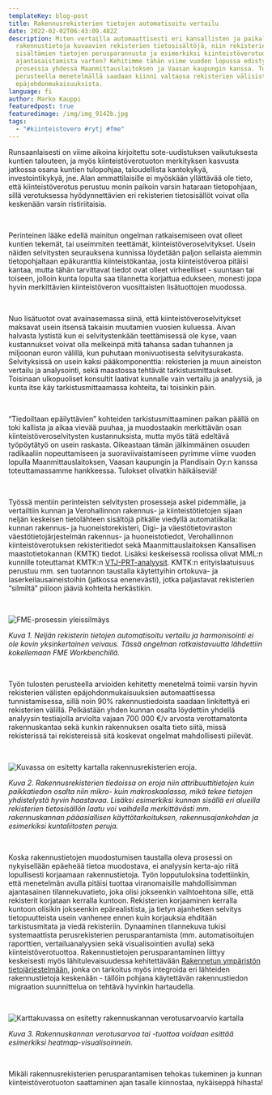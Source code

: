 ```yaml
---
templateKey: blog-post
title: Rakennusrekisterien tietojen automatisoitu vertailu
date: 2022-02-02T06:43:09.482Z
description: Miten vertailla automaattisesti eri kansallisten ja paikallisten
  rakennustietoja kuvaavien rekisterien tietosisältöjä, niin rekisterien
  sisältämien tietojen perusparannusta ja esimerkiksi kiinteistöverotuoton
  ajantasaistamista varten? Kehitimme tähän viime vuoden lopussa edistynyttä
  prosessia yhdessä Maanmittauslaitoksen ja Vaasan kaupungin kanssa. Tulosten
  perusteella menetelmällä saadaan kiinni valtaosa rekisterien välisistä
  epäjohdonmukaisuuksista.
language: fi
author: Marko Kauppi
featuredpost: true
featuredimage: /img/img_9142b.jpg
tags:
  - "#kiinteistovero #rytj #fme"
---
```

Runsaanlaisesti on viime aikoina kirjoitettu sote-uudistuksen vaikutuksesta kuntien talouteen, ja myös kiinteistöverotuoton merkityksen kasvusta jatkossa osana kuntien tulopohjaa, taloudellista kantokykyä, investointikykyä, jne. Alan ammattilaisille ei myöskään yllättävää ole tieto, että kiinteistöverotus perustuu monin paikoin varsin hataraan tietopohjaan, sillä verotuksessa hyödynnettävien eri rekisterien tietosisällöt voivat olla keskenään varsin ristiriitaisia.

<br/>

Perinteinen lääke edellä mainitun ongelman ratkaisemiseen ovat olleet kuntien tekemät, tai useimmiten teettämät, kiinteistöveroselvitykset. Usein näiden selvitysten seurauksena kunnissa löydetään paljon sellaista aiemmin tietopohjaltaan epäkuranttia kiinteistökantaa, josta kiinteistöveroa pitäisi kantaa, mutta tähän tarvittavat tiedot ovat olleet virheelliset - suuntaan tai toiseen, jolloin kunta lopulta saa tilannetta korjattua edukseen, monesti jopa hyvin merkittävien kiinteistöveron vuosittaisten lisätuottojen muodossa.

<br/>

Nuo lisätuotot ovat avainasemassa siinä, että kiinteistöveroselvitykset maksavat usein itsensä takaisin muutamien vuosien kuluessa. Aivan halvasta lystistä kun ei selvitystenkään teettämisessä ole kyse, vaan kustannukset voivat olla melkeinpä mitä tahansa sadan tuhannen ja miljoonan euron välillä, kun puhutaan monivuotisesta selvitysurakasta. Selvityksissä on usein kaksi pääkomponenttia: rekisterien ja muun aineiston vertailu ja analysointi, sekä maastossa tehtävät tarkistusmittaukset. Toisinaan ulkopuoliset konsultit laativat kunnalle vain vertailu ja analyysiä, ja kunta itse käy tarkistusmittaamassa kohteita, tai toisinkin päin.

<br/>

“Tiedoiltaan epäilyttävien” kohteiden tarkistusmittaaminen paikan päällä on toki kallista ja aikaa vievää puuhaa, ja muodostaakin merkittävän osan kiinteistöveroselvitysten kustannuksista, mutta myös tätä edeltävä työpöytätyö on usein raskasta. Oikeastaan tämän jälkimmäinen osuuden radikaaliin nopeuttamiseen ja suoraviivaistamiseen pyrimme viime vuoden lopulla Maanmittauslaitoksen, Vaasan kaupungin ja Plandisain Oy:n kanssa toteuttamassamme hankkeessa. Tulokset olivatkin häikäiseviä!

<br/>

Työssä mentiin perinteisten selvitysten prosesseja askel pidemmälle, ja vertailtiin kunnan ja Verohallinnon rakennus- ja kiinteistötietojen sijaan neljän keskeisen tietolähteen sisältöjä pitkälle viedyllä automatiikalla: kunnan rakennus- ja huoneistorekisteri, Digi- ja väestötietoviraston väestötietojärjestelmän rakennus- ja huoneistotiedot, Verohallinnon kiinteistöverotuksen rekisteritiedot sekä Maanmittauslaitoksen Kansallisen maastotietokannan (KMTK) tiedot. Lisäksi keskeisessä roolissa olivat MML:n kunnille toteuttamat KMTK:n [VTJ-PRT-analyysit](https://www.maanmittauslaitos.fi/kartat-ja-paikkatieto/peruspaikkatietojen-tuotanto/tiedontuottajille/rakennustiedot). KMTK:n erityislaatuisuus perustuu mm. sen tuotannon taustalla käytettyihin ortokuva- ja laserkeilausaineistoihin (jatkossa enenevästi), jotka paljastavat rekisterien “silmiltä” piiloon jääviä kohteita herkästikin.

<br/>

![FME-prosessin yleissilmäys](/img/fme.jpg "FME-prosessi")

*Kuva 1. Neljän rekisterin tietojen automatisoitu vertailu ja harmonisointi ei ole kovin yksinkertainen veivaus. Tässä ongelman ratkaistavuutta lähdettiin kokeilemaan FME Workbenchillä.*

<br/>

Työn tulosten perusteella arvioiden kehitetty menetelmä toimii varsin hyvin rekisterien välisten epäjohdonmukaisuuksien automaattisessa tunnistamisessa, sillä noin 90% rakennustiedoista saadaan linkitettyä eri rekisterien välillä. Pelkästään yhden kunnan osalta löydettiin yhdellä analyysin testiajolla arviolta vajaan 700 000 €/v arvosta verottamatonta rakennuskantaa sekä kunkin rakennuksen osalta tieto siitä, missä rekisterissä tai rekistereissä sitä koskevat ongelmat mahdollisesti piilevät.

<br/>

![Kuvassa on esitetty kartalla rakennusrekisterien eroja.](/img/rekkarit.png "Rakennusrekisterien eroja")

*Kuva 2. Rakennusrekisterien tiedoissa on eroja niin attribuuttitietojen kuin paikkatiedon osalta niin mikro- kuin makroskaalassa, mikä tekee tietojen yhdistelystä hyvin haastavaa. Lisäksi esimerkiksi kunnan sisällä eri alueilla rekisterien tietosisällön laatu voi vaihdella merkittävästi mm. rakennuskannan pääasiallisen käyttötarkoituksen, rakennusajankohdan ja esimerkiksi kuntaliitosten peruja.*

<br/>

Koska rakennustietojen muodostumisen taustalla oleva prosessi on nykyisellään epäeheää tietoa muodostava, ei analyysin kerta-ajo riitä lopullisesti korjaamaan rakennustietoja. Työn lopputuloksina todettiinkin, että menetelmän avulla pitäisi tuottaa viranomaisille mahdollisimman ajantasainen tilannekuvatieto, joka olisi jokseenkin vaihtoehtona sille, että rekisterit korjataan kerralla kuntoon. Rekisterien korjaaminen kerralla kuntoon olisikin jokseenkin epärealistista, ja tietyn ajanhetken selvitys tietopuutteista usein vanhenee ennen kuin korjauksia ehditään tarkistusmitata ja viedä rekisteriin. Dynaaminen tilannekuva tukisi systemaattista perusrekisterien perusparantamista (mm. automatisoitujen raporttien, vertailuanalyysien sekä visualisointien avulla) sekä kiinteistöverotuottoa. Rakennustietojen perusparantaminen liittyy keskeisesti myös lähitulevaisuudessa kehitettävään [Rakennetun ympäristön tietojärjestelmään](https://ym.fi/ryhti/rytj), jonka on tarkoitus myös integroida eri lähteiden rakennustietoja keskenään - tällöin pohjana käytettävän rakennustiedon migraation suunnittelua on tehtävä hyvinkin hartaudella.

<br/>

![Karttakuvassa on esitetty rakennuskannan verotusarvoarvio kartalla](/img/heatmap.jpg "Heatmap-kartta")

*Kuva 3. Rakennuskannan verotusarvoa tai -tuottoa voidaan esittää esimerkiksi heatmap-visualisoinnein.*

<br/>

Mikäli rakennusrekisterien perusparantamisen tehokas tukeminen ja kunnan kiinteistöverotuoton saattaminen ajan tasalle kiinnostaa, nykäiseppä hihasta!